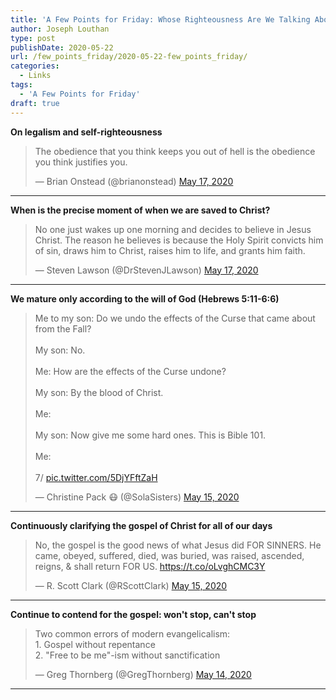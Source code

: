 ```yaml
---
title: 'A Few Points for Friday: Whose Righteousness Are We Talking About Edition'
author: Joseph Louthan
type: post
publishDate: 2020-05-22
url: /few_points_friday/2020-05-22-few_points_friday/
categories:
  - Links
tags:
  - 'A Few Points for Friday'
draft: true
---
```


**On legalism and self-righteousness**

<blockquote class="twitter-tweet"><p lang="en" dir="ltr">The obedience that you think keeps you out of hell is the obedience you think justifies you.</p>&mdash; Brian Onstead (@brianonstead) <a href="https://twitter.com/brianonstead/status/1261860777176129537?ref_src=twsrc%5Etfw">May 17, 2020</a></blockquote> <script async src="https://platform.twitter.com/widgets.js" charset="utf-8"></script>

------

**When is the precise moment of when we are saved to Christ?**

<blockquote class="twitter-tweet"><p lang="en" dir="ltr">No one just wakes up one morning and decides to believe in Jesus Christ. The reason he believes is because the Holy Spirit convicts him of sin, draws him to Christ, raises him to life, and grants him faith.</p>&mdash; Steven Lawson (@DrStevenJLawson) <a href="https://twitter.com/DrStevenJLawson/status/1261810321389432833?ref_src=twsrc%5Etfw">May 17, 2020</a></blockquote> <script async src="https://platform.twitter.com/widgets.js" charset="utf-8"></script>

------

**We mature only according to the will of God (Hebrews 5:11-6:6)**

<blockquote class="twitter-tweet"><p lang="en" dir="ltr">Me to my son: Do we undo the effects of the Curse that came about from the Fall?<br><br>My son: No.<br><br>Me: How are the effects of the Curse undone?<br><br>My son: By the blood of Christ.<br><br>Me:<br><br>My son: Now give me some hard ones. This is Bible 101.<br><br>Me:<br><br>7/ <a href="https://t.co/5DjYFftZaH">pic.twitter.com/5DjYFftZaH</a></p>&mdash; Christine Pack 😷 (@SolaSisters) <a href="https://twitter.com/SolaSisters/status/1261392086370258946?ref_src=twsrc%5Etfw">May 15, 2020</a></blockquote> <script async src="https://platform.twitter.com/widgets.js" charset="utf-8"></script>

------

**Continuously clarifying the gospel of Christ for all of our days**

<blockquote class="twitter-tweet"><p lang="en" dir="ltr">No, the gospel is the good news of what Jesus did FOR SINNERS. He came, obeyed, suffered, died, was buried, was raised, ascended, reigns, &amp; shall return FOR US. <a href="https://t.co/oLvghCMC3Y">https://t.co/oLvghCMC3Y</a></p>&mdash; R. Scott Clark (@RScottClark) <a href="https://twitter.com/RScottClark/status/1261305345030291456?ref_src=twsrc%5Etfw">May 15, 2020</a></blockquote> <script async src="https://platform.twitter.com/widgets.js" charset="utf-8"></script>

------

**Continue to contend for the gospel: won't stop, can't stop**

<blockquote class="twitter-tweet"><p lang="en" dir="ltr">Two common errors of modern evangelicalism:<br>1. Gospel without repentance<br>2. &quot;Free to be me&quot;-ism without sanctification</p>&mdash; Greg Thornberg (@GregThornberg) <a href="https://twitter.com/GregThornberg/status/1261050992264536064?ref_src=twsrc%5Etfw">May 14, 2020</a></blockquote> <script async src="https://platform.twitter.com/widgets.js" charset="utf-8"></script>

------

